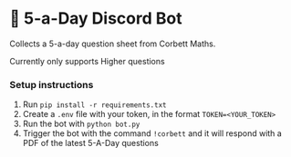 # 📐 5-a-Day Discord Bot
Collects a 5-a-day question sheet from Corbett Maths.

Currently only supports Higher questions

### Setup instructions
1. Run `pip install -r requirements.txt`
2. Create a `.env` file with your token, in the format `TOKEN=<YOUR_TOKEN>`
3. Run the bot with `python bot.py`
4. Trigger the bot with the command `!corbett` and it will respond with a PDF of the latest 5-A-Day questions
